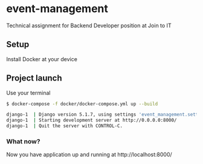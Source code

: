 # event-management
Technical assignment for Backend Developer position at Join to IT

## Setup
Install Docker at your device

## Project launch
Use your terminal

```sh
$ docker-compose -f docker/docker-compose.yml up --build

django-1  | Django version 5.1.7, using settings 'event_management.settings'
django-1  | Starting development server at http://0.0.0.0:8000/
django-1  | Quit the server with CONTROL-C.
```

### What now?
Now you have application up and running at http://localhost:8000/